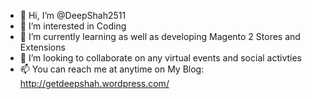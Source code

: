 - 👋 Hi, I’m @DeepShah2511
- 👀 I’m interested in Coding
- 🌱 I’m currently learning as well as developing Magento 2 Stores and Extensions
- 💞️ I’m looking to collaborate on any virtual events and social activties
- 📫 You can reach me at anytime on My Blog: http://getdeepshah.wordpress.com/

<!---
DeepShah2511/DeepShah2511 is a ✨ special ✨ repository because its `README.md` (this file) appears on your GitHub profile.
You can click the Preview link to take a look at your changes.
--->
